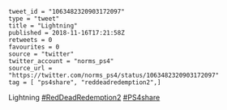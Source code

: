 ```
tweet_id = "1063482320903172097"
type = "tweet"
title = "Lightning"
published = 2018-11-16T17:21:58Z
retweets = 0
favourites = 0
source = "twitter"
twitter_account = "norms_ps4"
source_url = "https://twitter.com/norms_ps4/status/1063482320903172097"
tag = [ "ps4share", "reddeadredemption2",]
```

Lightning [#RedDeadRedemption2](/tags/reddeadredemption2/) [#PS4share](/tags/ps4share/)

<p class='image'><img src='http://mnf.m17s.net/2018/11/16/DsI_iJKXQAI4Ba9.jpg' alt=''></p>

